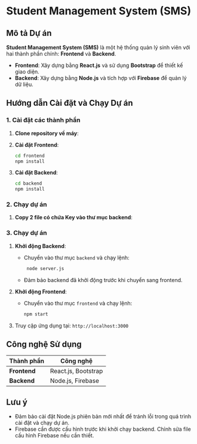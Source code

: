 # Student Management System (SMS)

## Mô tả Dự án

**Student Management System (SMS)** là một hệ thống quản lý sinh viên với hai thành phần chính: **Frontend** và **Backend**.

- **Frontend**: Xây dựng bằng **React.js** và sử dụng **Bootstrap** để thiết kế giao diện.
- **Backend**: Xây dựng bằng **Node.js** và tích hợp với **Firebase** để quản lý dữ liệu.

## Hướng dẫn Cài đặt và Chạy Dự án

### 1. Cài đặt các thành phần

1. **Clone repository về máy**:

2. **Cài đặt Frontend**:

   ```bash
   cd frontend
   npm install
   ```

3. **Cài đặt Backend**:
   ```bash
   cd backend
   npm install
   ```

### 2. Chạy dự án

1. **Copy 2 file có chứa Key vào thư mục backend**:

### 3. Chạy dự án

1. **Khởi động Backend**:

   - Chuyển vào thư mục `backend` và chạy lệnh:
     ```bash
      node server.js
     ```
   - Đảm bảo backend đã khởi động trước khi chuyển sang frontend.

2. **Khởi động Frontend**:

   - Chuyển vào thư mục `frontend` và chạy lệnh:
     ```bash
     npm start
     ```

3. Truy cập ứng dụng tại: `http://localhost:3000`

## Công nghệ Sử dụng

| Thành phần   | Công nghệ           |
| ------------ | ------------------- |
| **Frontend** | React.js, Bootstrap |
| **Backend**  | Node.js, Firebase   |

## Lưu ý

- Đảm bảo cài đặt Node.js phiên bản mới nhất để tránh lỗi trong quá trình cài đặt và chạy dự án.
- Firebase cần được cấu hình trước khi khởi chạy backend. Chỉnh sửa file cấu hình Firebase nếu cần thiết.
